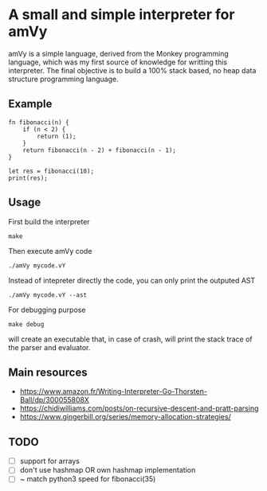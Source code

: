 # A small and simple interpreter for amVy

amVy is a simple language, derived from the Monkey programming language, which was my first source of knowledge for writting this interpreter.
The final objective is to build a 100% stack based, no heap data structure programming language.

## Example

```vY
fn fibonacci(n) {
	if (n < 2) {
		return (1);
	}
	return fibonacci(n - 2) + fibonacci(n - 1);
}

let res = fibonacci(10);
print(res);
```

## Usage

First build the interpreter
```
make
```

Then execute amVy code
```
./amVy mycode.vY
```

Instead of intepreter directly the code, you can only print the outputed AST
```
./amVy mycode.vY --ast
```

For debugging purpose
```
make debug
```
will create an executable that, in case of crash, will print the stack trace of the parser and evaluator.

## Main resources

- https://www.amazon.fr/Writing-Interpreter-Go-Thorsten-Ball/dp/300055808X
- https://chidiwilliams.com/posts/on-recursive-descent-and-pratt-parsing
- https://www.gingerbill.org/series/memory-allocation-strategies/

## TODO

- [ ] support for arrays
- [ ] don't use hashmap OR own hashmap implementation
- [ ] ~ match python3 speed for fibonacci(35)
